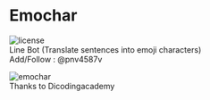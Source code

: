 # Emochar
![license](https://img.shields.io/github/license/mashape/apistatus.svg) <br>
Line Bot (Translate sentences into emoji characters) <br>
Add/Follow :  @pnv4587v

![emochar](http://i.imgur.com/EM5XO8p.jpg)
<br>
Thanks to Dicodingacademy
